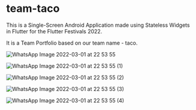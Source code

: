# team-taco

This is a Single-Screen Android Application made using Stateless Widgets in Flutter for the Flutter Festivals 2022.

It is a Team Portfolio based on our team name - taco.

![WhatsApp Image 2022-03-01 at 22 53 55](https://user-images.githubusercontent.com/89238834/156226252-f7a2b30c-b8db-4eed-9c1b-91de266d2b28.jpeg)


![WhatsApp Image 2022-03-01 at 22 53 55 (1)](https://user-images.githubusercontent.com/89238834/156226260-fcab626f-ef9a-4196-a6ac-fa8b0599aec7.jpeg)

![WhatsApp Image 2022-03-01 at 22 53 55 (2)](https://user-images.githubusercontent.com/89238834/156226265-e37fbe1c-616b-47d9-a4c0-4acf01e9b4b4.jpeg)

![WhatsApp Image 2022-03-01 at 22 53 55 (3)](https://user-images.githubusercontent.com/89238834/156226270-0d6bcfc5-2095-4dcb-a8b9-f86428c9b934.jpeg)

![WhatsApp Image 2022-03-01 at 22 53 55 (4)](https://user-images.githubusercontent.com/89238834/156226301-142a7737-a6c0-4f20-b255-3c00de73b236.jpeg)


